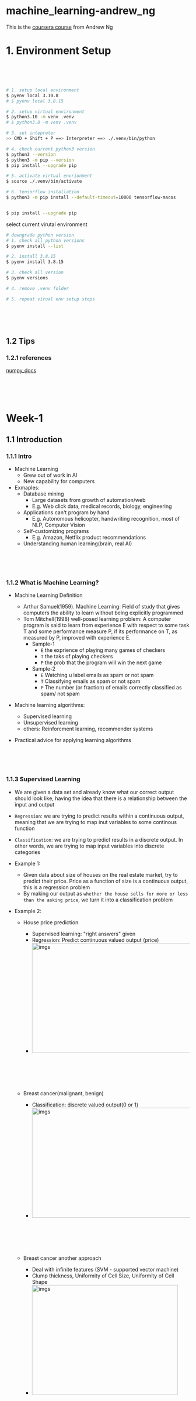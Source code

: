 # machine_learning-andrew_ng

This is the [coursera course](https://www.coursera.org/learn/machine-learning-course) from Andrew Ng

# 1. Environment Setup

<br><br><br>

```bash
# 1. setup local environment
$ pyenv local 3.10.8
# $ pyenv local 3.8.15

# 2. setup virtual environment
$ python3.10 -m venv .venv
# $ python3.8 -m venv .venv

# 3. set intepreter
>> CMD + Shift + P ==> Interpreter ==> ./.venv/bin/python

# 4. check current python3 version
$ python3 --version
$ python3 -m pip --version
$ pip install --upgrade pip

# 5. activate virtual envrionment
$ source ./.venv/bin/activate

# 6. tensorflow installation
$ python3 -m pip install --default-timeout=10000 tensorflow-macos


$ pip install --upgrade pip
```

select current virutal environment

```bash
# downgrade python version
# 1. check all python versions
$ pyenv install --list

# 2. install 3.8.15
$ pyenv install 3.8.15

# 3. check all version
$ pyenv versions

# 4. remove .venv folder

# 5. repeat virual env setup steps

```

<br><br><br>

## 1.2 Tips

### 1.2.1 references

[numpy_docs](https://numpy.org/doc/stable/index.html)

<br><br><br>

# Week-1

## 1.1 Introduction

### 1.1.1 Intro

- Machine Learning
  - Grew out of work in AI
  - New capability for computers
- Exmaples:
  - Database mining
    - Large datasets from growth of automation/web
    - E.g. Web click data, medical records, biology, engineering
  - Applications can't program by hand
    - E.g. Autonomous helicopter, handwriting recognition, most of NLP, Computer Vision
  - Self-customizing programs
    - E.g. Amazon, Netflix product recommendations
  - Understanding human learning(brain, real AI)

<br><br><br>

### 1.1.2 What is Machine Learning?

- Machine Learning Definition

  - Arthur Samuel(1959). Machine Learning: Field of study that gives computers the ability to learn without being explicitly programmed
  - Tom Mitchell(1998) well-posed learning problem: A computer program is said to learn from experience E with respect to some task T and some performance measure P, if its performance on T, as measured by P, improved with experience E.
    - Sample-1
      - `E` the exprience of playing many games of checkers
      - `T` the taks of playing checkers
      - `P` the prob that the program will win the next game
    - Sample-2
      - `E` Watching u label emails as spam or not spam
      - `T` Classifying emails as spam or not spam
      - `P` The number (or fraction) of emails correctly classified as spam/ not spam

- Machine learning algorithms:

  - Supervised learning
  - Unsupervised learning
  - others: Reinforcment learning, recommender systems

- Practical advice for applying learning algorithms

<br><br><br>

### 1.1.3 Supervised Learning

- We are given a data set and already know what our correct output should look like, having the idea that there is a relationship between the input and output
- `Regression`: we are trying to predict results within a continuous output, meaning that we are trying to map inut variables to some continous function

- `Classification`: we are trying to predict results in a discrete output. In other words, we are trying to map input variables into discrete categories

- Example 1:

  - Given data about size of houses on the real estate market, try to predict their price. Price as a function of size is a continuous output, this is a regression problem
  - By making our output as `whether the house sells for more or less than the asking price`, we turn it into a classification problem

- Example 2:

  - House price prediction

    - Supervised learning: "right answers" given
    - Regression: Predict continuous valued output (price)
    - <img src="./imgs/Xnip2023-02-09_14-55-58.jpg" alt="imgs" width="800" height="300"><br><br><br><br><br><br>

  - Breast cancer(malignant, benign)

    - Classification: discrete valued output(0 or 1)
    - <img src="./imgs/Xnip2023-02-09_14-59-40.jpg" alt="imgs" width="800" height="300"><br><br><br><br><br><br>

  - Breast cancer another approach
    - Deal with infinite features (SVM - supported vector machine)
    - Clump thickness, Uniformity of Cell Size, Uniformity of Cell Shape
    - <img src="./imgs/Xnip2023-02-09_15-01-53.jpg" alt="imgs" width="400" height="300"><br><br><br><br><br><br>

<br><br><br>

### 1.1.4 Unsupervised Learning

- Unsupervised Learning

  - We can derive structure from data where we don't neccessarily know the effect of the variables
  - we can derive this structure by clustering the data based on relationships among the variables in the data.
    - <img src="./imgs/Xnip2023-02-09_15-51-57.jpg" alt="imgs" width="350" height="300"><br><br><br><br><br><br>

- Example:
  - clustering: take a collection of 1,000,000 different genes, and find a way to automatically group these genes into groups that are somehow similar or related by different variables, such as lifespan, location, roles and so on
    - <img src="./imgs/Xnip2023-02-09_15-53-07.jpg" alt="imgs" width="800" height="200"><br><br><br><br><br><br>
    - <img src="./imgs/Xnip2023-02-09_15-54-07.jpg" alt="imgs" width="600" height="400"><br><br><br><br><br><br>
  - non-clustering: the "cocktail party algorithm", allows u to find structure in a chaotic environment (i.e. identityfing individual voices and music from a mesh of sounds at a cocktail party)
    - `[W,s,v] = svd((repmat(sum(x.*x, 1), size(x, 1), 1).*x)*x')`;
      - svd - singular value decomposition

<br><br><br>

## 1.2 Model and Cost Function

### 1.2.1 Model Representation

- x<sup>(i)</sup> denotes input
- y<sup>(i)</sup> denotes output
- (x<sup>(i)</sup>, y<sup>(i)</sup>); i = 1, ...,m - is called a training set
- to learn a function `h: X -> Y` so that h(x) i a "good" predictore for the corresponding value of y. this function called `hypothesis`

- Example
  - Housing Prices (Portland, OR)
    - supervised learning: given the "right answer" for each example in the data
    - Regression problem: predicted real-valued output
      - <img src="./imgs/Xnip2023-02-09_16-58-00.jpg" alt="imgs" width="600" height="250"><br><br><br><br><br><br>
      - <img src="./imgs/Xnip2023-02-09_16-59-09.jpg" alt="imgs" width="600" height="350"><br><br><br><br><br><br>
      - <img src="./imgs/Xnip2023-02-09_16-59-56.jpg" alt="imgs" width="600" height="350"><br><br><br><br><br><br>

### 1.2.2 Cost Function

- we can measure the accuracy of our hypothesis by using a `cost function`. this takes an average difference of all results of the hypothesis with inputs from x's and the actual ouput y's

  - <img src="./imgs/Xnip2023-02-13_15-00-33.jpg" alt="imgs" width="600" height="100"><br><br><br>
  - 1/2\*x where x is the mean of squares of h<sub>θ</sub>(x<sub>i</sub>) - y<sub>i</sub>, or the difference between `the predicted value and actual value` <br><br><br>

- this function is otherwise called the `Squared Error Function` or `Mean squared error`. The mean is halved (1/2) as a convenience for the computation of the gradient descent, ad the derivative term of the square function will cancel out the 1/2 term

  - <img src="./imgs/Xnip2023-02-13_14-53-25.jpg" alt="imgs" width="600" height="350"><br><br><br><br><br><br>
  - <img src="./imgs/Xnip2023-02-13_14-54-27.jpg" alt="imgs" width="600" height="350"><br><br><br><br><br><br>
  - <img src="./imgs/Xnip2023-02-13_14-54-49.jpg" alt="imgs" width="600" height="350"><br><br><br><br><br><br>

### 1.2.3 Cost Function Intuition I

- Our training data set is scattered on the x-y plane. We are trying to make a straight line pass through all these scattered data points. The best possible line will be such so that the average squared vertical distances of the scattered points from the line will be the least. In such case, the value of J(θ<sub>0</sub>, θ<sub>1</sub>) will be 0

  - <img src="./imgs/Xnip2023-02-13_15-39-44.jpg" alt="imgs" width="600" height="350"><br><br><br><br><br><br>

- when θ<sub>1</sub> = 1, we get a slope of 1 which goes through all single data in our model
- when θ<sub>1</sub> = 0.5, we see the vertical distance from out fit to the data points increase
  - <img src="./imgs/Xnip2023-02-13_15-39-15.jpg" alt="imgs" width="600" height="350"><br><br><br><br><br><br>
- we should try to minimize the cost function, in this case, θ<sub>1</sub> = 1 is our global minimum
  - <img src="./imgs/Xnip2023-02-13_15-26-07.jpg" alt="imgs" width="600" height="350"><br><br><br><br><br><br>

### 1.2.4 Cost Function Intuition II

- a contour line of two variable function has a constant value at all points of the same line
- The three green points below have the same value of J(θ<sub>0</sub>, θ<sub>1</sub>), the are found along the same line.

  - <img src="./imgs/Xnip2023-02-13_16-35-08.jpg" alt="imgs" width="600" height="350"><br><br><br><br><br><br>

- when θ<sub>0</sub> = 360 and θ<sub>1</sub> = 0, the value of J(θ<sub>0</sub>, θ<sub>1</sub>) contour plot gets closer to the center thus reducing the cost function error
  - <img src="./imgs/Xnip2023-02-13_16-38-21.jpg" alt="imgs" width="600" height="350"><br><br><br><br><br><br>
- the graph below minimizes the cost function as much as possible and consequently, the result of θ<sub>0</sub> and θ<sub>1</sub> tend to be around 0.12 and 250 respectively. Plotting those values on our graph seems to put our point in the center of the inner most `circle`

## 1.3 Parameter Learning

### 1.3.1 Gradient Descent

- we need to estimate the parameters in the hypothesis function. that's where `gradient descent` comes in. we put θ<sub>0</sub> on x axis and θ<sub>1</sub> on y axis, with the cost function on the vertical z axis.
- <img src="./imgs/Xnip2023-02-13_16-54-33.jpg" alt="imgs" width="600" height="350"><br><br><br><br><br><br>

  - if choose a different start point
    - <img src="./imgs/Xnip2023-02-13_16-54-56.jpg" alt="imgs" width="600" height="350"><br><br><br><br><br><br>

- the way we do this is by taking the derivative of our cost function. the slope of the tangent is the derivative at that point and it will give us a direction to move towards. - we make steps down the cost fucntion in the direction with the steepest descent - the size of each step is determined by the parameter `𝛂`, called learning rate

  - A smaller `𝛂` result in a smaller step
  - A larger `𝛂` result in a larger step
  - the direction in which the step is taken is determined by the partial derivative of J(θ<sub>0</sub>, θ<sub>1</sub>).
  - Depending on where on starts on the graph

- repeat until convergence:

  - j = 0,1 represents the feature index number
  - `:=` assignment operator
  - <img src="./imgs/Xnip2023-02-13_17-12-57.jpg" alt="imgs" width="300" height="70"><br><br><br><br><br><br>

- at each iteration j, one should simultaneously update the parameters θ<sub>1</sub>, θ<sub>2</sub>, ..., θ<sub>n</sub>. `Updating a specific parameter prior to calculating another one on the` j<sup>th</sup> `iteration would yield to a wrong implemention`

  - <img src="./imgs/Xnip2023-02-13_17-03-16.jpg" alt="imgs" width="600" height="350"><br><br><br><br><br><br>

<br><br><br>

### 1.3.2 Gradient Descent Intuition

- <img src="./imgs/Xnip2023-02-13_17-35-38.jpg" alt="imgs" width="600" height="350"><br><br><br><br><br><br>

- <img src="./imgs/Xnip2023-02-13_17-38-41.jpg" alt="imgs" width="600" height="350"><br><br><br><br><br><br>

- if θ<sub>1</sub> stays in local minimal, then it stays unchanged as slope is 0

  - <img src="./imgs/Xnip2023-02-13_17-40-12.jpg" alt="imgs" width="600" height="350"><br><br><br><br><br><br>

- Gradient descent can converge to local minimum, even with the learning rate `𝛂` fixed. As we approach a local minimum, gradient descent will automatically take smaller steps (slope to be 0 to the local minimum, so the slope is getting smaller). So no need to decrease `𝛂` over time
  - <img src="./imgs/Xnip2023-02-13_17-44-49.jpg" alt="imgs" width="600" height="350"><br><br><br><br><br><br>

<br><br><br>

### 1.3.3 Gradient Descent for linear regression

- Substitute our actual cost function and our actual hypothesis and modify equation to

  - m - size of the traning set
  - θ<sub>0</sub> - the constant
  - θ<sub>1</sub> - the constant, changing simultaneously with θ<sub>1</sub>
  - x<sub>i</sub>, y<sub>i</sub> are values of the given training set(data)
  - <img src="./imgs/Xnip2023-03-23_16-51-50.jpg" alt="imgs" width="600" height="350"><br><br><br><br><br><br>

- Derivative

  - <img src="./imgs/Xnip2023-03-23_16-55-36.jpg" alt="imgs" width="600" height="350"><br><br><br><br><br><br>

- The point of all this is that if we start with a guess for our hypothesis and then repeatedly apply these gradient descent equations, our hypothesis will become more and more accurate.

- `Batch Gradient Descent` (scale better in large dataset)

  - Each step of gradient descent uses all the training example
  - bowl shape - convex function
    - no local minimal but one global minimal
  - <img src="./imgs/Xnip2023-03-23_16-56-50.jpg" alt="imgs" width="600" height="350"><br><br><br><br><br><br>

- normal equation method

<br><br><br><br><br><br>

## 1.4 Linear Algrebra Review

<br><br><br>

### 1.4.1 Matrices and Vectors

- A<sub>ij</sub> = "i,j entry" in the i<sup>th</sup> row, j<sup>th</sup> column
- uppercase for matrix, lowercase for vector
- A vector with 'n' rows is referred to as an 'n'-dimensional vector.
- v<sub>j</sub> refers to the element in the ith row of the vector
- all our vectors and matrices will be 1-indexed. Note that for some programming languages, the arrays are 0-indexed.
- "Scalar" means that an object is a single value, not a vector or matrix.
- ℝ refers to the set of scalar real numbers.
- ℝ<sup>n</sup> refers to the set of n-dimensional vectors of real numbers

```py
% The ; denotes we are going back to a new row.
A = [1, 2, 3; 4, 5, 6; 7, 8, 9; 10, 11, 12]

% Initialize a vector
v = [1;2;3]

% Get the dimension of the matrix A where m = rows and n = columns
[m,n] = size(A)

% You could also store it this way
dim_A = size(A)

% Get the dimension of the vector v
dim_v = size(v)

% Now let's index into the 2nd row 3rd column of matrix A
A_23 = A(2,3)

```

<br><br><br>

### 1.4.2 Addition and Scalar mutiplication

- Addition and subtraction are element-wise
- In scalar multiplication, we simply multiply every element by the scalar value
- In scalar division, we simply divide every element by the scalar value

<br><br><br>

### 1.4.3 Matrix vector multiplication

- The result is a vector. The number of columns of the matrix must equal the number of rows of the vector.
- An m x n matrix multiplied by an n x 1 vector results in an m x 1 vector.

<br><br><br>

### 1.4.4 Matrix matrix multiplication

- <img src="./imgs/Xnip2023-03-23_19-06-04.jpg" alt="imgs" width="600" height="350"><br><br><br><br><br><br>

- prediction of first h<sub>θ</sub>

  - <img src="./imgs/Xnip2023-03-23_19-13-39.jpg" alt="imgs" width="600" height="350"><br><br><br><br><br><br>

- An m x n matrix multiplied by an n x o matrix results in an m x o matrix. In the above example, a 3 x 2 matrix times a 2 x 2 matrix resulted in a 3 x 2 matrix.

<br><br><br>

### 1.4.5 Matrix multiplication properties

- Commutative

  - reverse the order of matrices muliplication, it even result in different dimensions
  - <img src="./imgs/Xnip2023-03-23_19-21-25.jpg" alt="imgs" width="600" height="350"><br><br><br><br><br><br>

- Associative

  - <img src="./imgs/Xnip2023-03-23_19-20-59.jpg" alt="imgs" width="600" height="350"><br><br><br><br><br><br>

- `Identity Matrix`
  - <img src="./imgs/Xnip2023-03-23_19-25-39.jpg" alt="imgs" width="600" height="350"><br><br><br><br><br><br>

<br><br><br>

### 1.4.6 inverse and transpose

- Matrix inverse

  - [calculate inverse of matrix manually](https://www.youtube.com/watch?v=Fg7_mv3izR0)
  - <img src="./imgs/Xnip2023-03-23_19-40-09.jpg" alt="imgs" width="600" height="350"><br><br><br><br><br><br>

- Matrix transpose
  - <img src="./imgs/Xnip2023-03-23_19-43-46.jpg" alt="imgs" width="600" height="350"><br><br><br><br><br><br>

<br><br><br><br><br><br>

# Week-2

<br><br><br>

## 2.1 Environment setup instructions

<br><br><br>

## 2.2 Multivariate Linear Regression

<br><br><br>

### 2.2.1 Multiple Features

- Notation:

  - n = the number of features
  - m = the number of training examples
  - x<sup>(i)</sup> = input (features) of i<sup>th</sup> training example
  - x<sup>(i)</sup><sub>j</sub> = value of feature j in i<sup>th</sup> training example

  - <img src="./imgs/Xnip2023-03-27_08-23-03.jpg" alt="imgs" width="600" height="350"><br><br><br><br><br><br>

- hypothesis
  - The multivariable form of the hypothesis function accommodating these multiple features is as follows:
    - <img src="./imgs/Xnip2023-03-27_08-30-03.jpg" alt="imgs" width="700" height="80"><br><br><br>
  - 0 feature x<sup>(i)</sup><sub>0</sub> = 1
  - we can think about θ<sub>0</sub> as the basic price of a house, θ<sub>1</sub> as the price per square meter, θ<sub>2</sub> as the price per floor, etc. x<sub>1</sub> will be the number of square meters in the house, x<sub>2</sub> the number of floors, etc.
  - <img src="./imgs/Xnip2023-03-27_08-28-42.jpg" alt="imgs" width="600" height="350"><br><br><br><br><br><br>

<br><br><br>

### 2.2.2 Gradient Descent for multiple variables

- Basic theory

  - <img src="./imgs/Xnip2023-03-27_08-36-08.jpg" alt="imgs" width="600" height="350"><br><br><br><br><br><br>

- Gradient Descent

  - the gradient descent equation itself is generally the same form; we just have to repeat it for our 'n' features
  - <img src="./imgs/Xnip2023-03-27_08-40-44.jpg" alt="imgs" width="600" height="350"><br><br><br>

  - repeat until convergence:
  - <img src="./imgs/Xnip2023-03-27_08-41-41.jpg" alt="imgs" width="600" height="100"><br><br><br><br><br><br>

<br><br><br>

### 2.2.3 Gradient Descent in Practice I - Feature Scaling

- We can speed up gradient descent by having each of our input values in roughly the same range.

- `Feature Scaling`
  - Idea **make sure features are on a similar scale**.
    - or gradient descent will take a long time to converge
    - <img src="./imgs/Xnip2023-03-27_08-59-57.jpg" alt="imgs" width="600" height="350"><br><br><br><br><br><br>
  - get every feature into approximately a -1 <= x<sub>i</sub> <= 1 range
    - <img src="./imgs/Xnip2023-03-27_09-02-24.jpg" alt="imgs" width="600" height="350"><br><br><br><br><br><br>
- `Mean normalization`
  - Replace x<sub>i</sub> with x<sub>i</sub> - 𝜇<sub>i</sub> to make features have approximately zero mean (do not apply to x<sub>0</sub> = 1)
  - 𝜇<sub>i</sub> - `average` of all the values for feature (i)
  - s<sub>i</sub> - range of (max_value - min_value), the standard deviation
  - <img src="./imgs/Xnip2023-03-27_09-10-12.jpg" alt="imgs" width="600" height="350"><br><br><br><br><br><br>

<br><br><br>

### 2.2.4 Gradient Descent in Practice II - Learning Rate

- Gradient descent

  - **Debugging gradient descent**: how to make sure gradient descent is working correctly
    J(θ) should decrease after every iteration

    - <img src="./imgs/Xnip2023-03-27_09-21-54.jpg" alt="imgs" width="600" height="350"><br><br><br><br><br><br>

  - **Automatic convergence test**: eclare convergence if J(θ) decreases by less than E in one iteration, where E is some small value such as 10<sup>−3</sup>. However in practice it's difficult to choose this threshold value

  - how to choose learning rate `𝛼`
    - <img src="./imgs/Xnip2023-03-27_09-16-54.jpg" alt="imgs" width="500" height="100"><br><br><br><br><br><br>
    - if graph as below, the cost function is increasing, you probably need use a smaller learning rate `𝛼`
    - for sufficiently small `𝛼`, J(θ) should decrease on every iteration
    - but if `𝛼` is too small, gradient descent can be slow to converge
      - <img src="./imgs/Xnip2023-03-27_09-25-33.jpg" alt="imgs" width="600" height="350"><br><br><br><br><br><br>

- Summary
  - if `𝛼` is too small: slow convergence
  - if `𝛼` is too large: J(θ) may not decrease on every iteration; may not converge
  - to chooes `𝛼`, try (3x than previous)
    - .... -.001, 0.003, 0.01, 0.03, 0.1, 0.3, 1, ...

<br><br><br>

### 2.2.5 Features and Polynomial Regression

- Housing prices prediction

  - h<sub></sub>(x) = θ<sub>0</sub> + θ<sub>1</sub> x _frontage_ + θ<sub>2</sub> x _depth_
    - <img src="./imgs/Xnip2023-03-27_09-56-04.jpg" alt="imgs" width="600" height="350"><br><br><br><br><br><br>

- Choice of features

## 2.3 Computing Parameters Analytically

<br><br><br>

### 2.3.1 Normal Equation

- Intuition

  - how to minimize a quadratic function?
  - <img src="./imgs/Xnip2023-03-27_10-30-54.jpg" alt="imgs" width="600" height="350"><br><br><br><br><br><br>

- Equation

  - <img src="./imgs/Xnip2023-03-27_10-31-38.jpg" alt="imgs" width="600" height="350"><br><br><br><br><br><br>

- example

  - <img src="./imgs/Xnip2023-03-27_10-50-27.jpg" alt="imgs" width="600" height="350"><br><br><br><br><br><br>

- 𝜃 = (X<sup>T</sup> X)<sup>-1</sup> X<sup>T</sup> y

  - <img src="./imgs/Xnip2023-03-30_08-41-57.jpg" alt="imgs" width="600" height="350"><br><br><br><br><br><br>

- when `gradient descent`, when `normal equation`
  - <img src="./imgs/Xnip2023-03-30_08-45-49.jpg" alt="imgs" width="600" height="350"><br><br><br><br><br><br>

<br><br><br>

### 2.3.2 Normal Equation Noninvertibility

- Normal equation

  - <img src="./imgs/Xnip2023-03-30_08-58-14.jpg" alt="imgs" width="600" height="350"><br><br><br><br><br><br>

- what if is X<sup>T</sup>X non-invertible `Rarely`
  - Redundant features (linearly dependent) `Delete redundant feature`
    - e.g. x1 = size in feet<sup>2</sup>
    - x2 = size in m<sup>2</sup>
  - Too many features (e.g. m <= n)
    - Delete some features, or use regularization

<br><br><br>

## 2.4 Submitting Programming Assignments

### 2.4.1 Working on and submitting programming assignments (using python package - numpy)

<br><br><br><br><br><br>

## 2.5 Python/ Octave/ Matlab tutorial

### 2.5.7 Vectorization

- <img src="./imgs/Xnip2023-04-03_15-55-32.jpg" alt="imgs" width="600" height="350"><br><br><br><br><br><br>
- <img src="./imgs/Xnip2023-04-03_15-59-39.jpg" alt="imgs" width="600" height="350"><br><br><br><br><br><br>
- <img src="./imgs/Xnip2023-04-03_16-00-37.jpg" alt="imgs" width="600" height="350"><br><br><br><br><br><br>
- <img src="./imgs/Xnip2023-04-03_16-11-10.jpg" alt="imgs" width="600" height="350"><br><br><br><br><br><br>

<br><br><br><br><br><br>

# Week-3

## 3.1 Classification and Representation

### 3.1.1 Logistic regression - Classification

1. classification
   - we will focus on the **binary classification problem** in which y can take on only two values, 0 and 1.
   - <img src="./imgs/Xnip2023-04-03_16-24-29.jpg" alt="imgs" width="600" height="350"><br><br><br><br><br><br>
   - <img src="./imgs/Xnip2023-04-03_16-36-13.jpg" alt="imgs" width="600" height="350"><br><br><br><br><br><br>
   - <img src="./imgs/Xnip2023-04-03_16-39-13.jpg" alt="imgs" width="600" height="350"><br><br><br><br><br><br>

### 3.1.2 Logistic regression - Hypothesis representation

1. Logistic Regression Model
   - <img src="./imgs/Xnip2023-04-04_07-39-58.jpg" alt="imgs" width="600" height="350"><br><br><br><br><br><br>
2. interpretation of Hypothesis output
   - probability that y = 1, given x, parameterized by θ
   - <img src="./imgs/Xnip2023-04-04_07-44-54.jpg" alt="imgs" width="600" height="350"><br><br><br><br><br><br>

### 3.1.3 Logistic regression - Decision Boundary

1. Logistic regression

   - <img src="./imgs/Xnip2023-04-04_07-53-12.jpg" alt="imgs" width="600" height="350"><br><br><br><br><br><br>
   - <img src="./imgs/Xnip2023-04-04_08-09-32.jpg" alt="imgs" width="300" height="100"><br><br><br><br><br><br>

2. Decision Boundary

   - this line called decision boundary
   - <img src="./imgs/Xnip2023-04-04_07-58-50.jpg" alt="imgs" width="600" height="350"><br><br><br><br><br><br>

3. Non-linear decision boundaries
   - <img src="./imgs/Xnip2023-04-04_08-06-54.jpg" alt="imgs" width="600" height="350"><br><br><br><br><br><br>

<br><br><br><br><br><br>

## 3.2 Logistic Regression Model

### 3.2.1 Cost Function

1. Cost function

   - <img src="./imgs/Xnip2023-04-04_09-10-50.jpg" alt="imgs" width="600" height="350"><br><br><br><br><br><br>
   - <img src="./imgs/Xnip2023-04-04_09-15-22.jpg" alt="imgs" width="600" height="350"><br><br><br><br><br><br>

2. Logistic regression cost function
   - <img src="./imgs/Xnip2023-04-04_09-20-20.jpg" alt="imgs" width="600" height="350"><br><br><br><br><br><br>
   - y = 1
     - If our correct answer 'y' is 0, then the cost function will be 0 if our hypothesis function also outputs 0. If our hypothesis approaches 1, then the cost function will approach infinity.
     - <img src="./imgs/Xnip2023-04-04_09-22-32.jpg" alt="imgs" width="600" height="350"><br><br><br><br><br><br>
   - y = 0
     - If our correct answer 'y' is 1, then the cost function will be 0 if our hypothesis function outputs 1. If our hypothesis approaches 0, then the cost function will approach infinity.
     - <img src="./imgs/Xnip2023-04-04_09-28-43.jpg" alt="imgs" width="600" height="350"><br><br><br><br><br><br>

### 3.2.2 Simplified cost function and gradient descent

1. logistic regression cost function

   - <img src="./imgs/Xnip2023-04-04_09-46-57.jpg" alt="imgs" width="600" height="350"><br><br><br><br><br><br>
   - <img src="./imgs/Xnip2023-04-04_09-49-09.jpg" alt="imgs" width="600" height="350"><br><br><br><br><br><br>
   - vectorized implementation
     - <img src="./imgs/Xnip2023-04-04_10-05-42.jpg" alt="imgs" width="600" height="350"><br><br><br><br><br><br>

2. Gradient Descent
   - <img src="./imgs/Xnip2023-04-04_09-51-26.jpg" alt="imgs" width="600" height="350"><br><br><br><br><br><br>
   - <img src="./imgs/Xnip2023-04-04_10-02-29.jpg" alt="imgs" width="600" height="350"><br><br><br><br><br><br>

### 3.2.3 Advanced optimization

1. optimization

   - <img src="./imgs/Xnip2023-04-04_10-09-33.jpg" alt="imgs" width="600" height="350"><br><br><br><br><br><br>
   - Conjugate gradient
   - [BFGS](https://en.wikipedia.org/wiki/Broyden%E2%80%93Fletcher%E2%80%93Goldfarb%E2%80%93Shanno_algorithm)
   - [L-BFGS](https://en.wikipedia.org/wiki/Limited-memory_BFGS)
     - <img src="./imgs/Xnip2023-04-04_10-27-44.jpg" alt="imgs" width="600" height="350"><br><br><br><br><br><br>

2. example
   - <img src="./imgs/Xnip2023-04-04_10-58-17.jpg" alt="imgs" width="600" height="350"><br><br><br><br><br><br>
   - <img src="./imgs/Xnip2023-04-04_16-35-55.jpg" alt="imgs" width="600" height="350"><br><br><br><br><br><br>

<br><br><br><br><br><br>

## 3.3 Multiclass Classification

### 3.3.1 Multiclass classification: one-vs-all

1. Multiclass classification

   - <img src="./imgs/Xnip2023-04-04_16-41-15.jpg" alt="imgs" width="600" height="350"><br><br><br><br><br><br>
   - <img src="./imgs/Xnip2023-04-04_16-42-30.jpg" alt="imgs" width="600" height="350"><br><br><br><br><br><br>

2. one-vs-all (one-vs-rest)
   - <img src="./imgs/Xnip2023-04-04_16-45-26.jpg" alt="imgs" width="600" height="350"><br><br><br><br><br><br>
   - <img src="./imgs/Xnip2023-04-04_16-54-41.jpg" alt="imgs" width="600" height="350"><br><br><br><br><br><br>

<br><br><br><br><br><br>

## 3.4 Solving the problem of overfitting

### 3.4.1 The problem of overfitting

1. Linear regression

   - <img src="./imgs/Xnip2023-04-04_17-38-16.jpg" alt="imgs" width="600" height="350"><br><br><br><br><br><br>

2. Logistic regression

   - <img src="./imgs/Xnip2023-04-04_17-40-59.jpg" alt="imgs" width="600" height="350"><br><br><br><br><br><br>

3. Addressing overfitting

   - <img src="./imgs/Xnip2023-04-04_17-43-42.jpg" alt="imgs" width="600" height="350"><br><br><br><br><br><br>

   - Options:
     1. Reduce number of features
        - Manually select which features to keep
        - model selection algorithm (later in course)
     2. Regularization
        - Keep all the features, but reduce magnitude/ values of parameters
        - Regularization works well when we have a lot of slightly useful features (Works well when we have a lot of features, each of which contributes a bit to predicting y.)

### 3.4.2 Cost function

1. Intuition
   - <img src="./imgs/Xnip2023-04-19_10-04-15.jpg" alt="imgs" width="600" height="350"><br><br><br><br><br><br>
2. `Regularization`

   - <img src="./imgs/Xnip2023-04-19_09-55-27.jpg" alt="imgs" width="600" height="350"><br><br><br><br><br><br>
   - <img src="./imgs/Xnip2023-04-19_09-59-15.jpg" alt="imgs" width="600" height="350"><br><br><br><br><br><br>

3. if 𝞴 is too large (regularization parameter)
   - <img src="./imgs/Xnip2023-04-19_10-02-47.jpg" alt="imgs" width="600" height="350"><br><br><br><br><br><br>

### 3.4.3 Regularized Linear Regression

1. Regularized linear regression
   - <img src="./imgs/Xnip2023-04-23_06-41-53.jpg" alt="imgs" width="600" height="350"><br><br><br><br><br><br>
2. Gradient descent

   - <img src="./imgs/Xnip2023-04-19_10-25-40.jpg" alt="imgs" width="600" height="350"><br><br><br><br><br><br>

3. Normal equation

   - <img src="./imgs/Xnip2023-04-19_10-28-32.jpg" alt="imgs" width="600" height="350"><br><br><br><br><br><br>

4. Non-invertibility (optional/ advanced)

### 3.4.4 Regularized Logistic Regression

- Regularized Logistic Regression
  - <img src="./imgs/Xnip2023-04-23_06-51-02.jpg" alt="imgs" width="600" height="350"><br><br><br><br><br><br>
- Gradient descent
  - <img src="./imgs/Xnip2023-04-23_06-50-36.jpg" alt="imgs" width="600" height="350"><br><br><br><br><br><br>
- Advanced optimization
  - <img src="./imgs/Xnip2023-04-23_06-56-45.jpg" alt="imgs" width="600" height="350"><br><br><br><br><br><br>

<br><br><br><br><br><br>

# Week-4

## 4.1 Motivations

### 4.1.1 Non-linear Hypotheses

1. Non-linear classification
   - <img src="./imgs/Xnip2023-04-23_07-30-26.jpg" alt="imgs" width="600" height="350"><br><br><br><br><br><br>
2. Computer vision; car detection

   - <img src="./imgs/Xnip2023-04-23_07-31-58.jpg" alt="imgs" width="600" height="350"><br><br><br><br><br><br>
   - <img src="./imgs/Xnip2023-04-23_07-32-19.jpg" alt="imgs" width="600" height="350"><br><br><br><br><br><br>
   - <img src="./imgs/Xnip2023-04-23_07-37-38.jpg" alt="imgs" width="600" height="350"><br><br><br><br><br><br>

   - features = (50 \* 50)<sup>2</sup> / 2

<br><br><br><br><br><br>

### 4.1.2 Neurons and the Brain

1. Neural Networks

   - Origins: Algorithms that try to mimic the brain
   - Was very widely used in 80s and early 90s; popularity diminished in late 90s
   - Recent resurgence: state-of-the-art technique for many applications

2. the 'one learning algorithm' hypothesis

   - Auditory cortex learns to see
   - <img src="./imgs/Xnip2023-04-23_07-48-53.jpg" alt="imgs" width="600" height="350"><br><br><br><br><br><br>
   - somatosensory cortex learns to see
   - <img src="./imgs/Xnip2023-04-23_07-51-07.jpg" alt="imgs" width="600" height="350"><br><br><br><br><br><br>
   - <img src="./imgs/Xnip2023-04-23_07-53-50.jpg" alt="imgs" width="600" height="350"><br><br><br><br><br><br>

## 4.2 Neural Networks

## 4.2.1 Model Representation I

1. Neuron in the brain

   - <img src="./imgs/Xnip2023-04-23_09-58-29.jpg" alt="imgs" width="600" height="350"><br><br><br><br><br><br>
   - <img src="./imgs/Xnip2023-04-23_10-01-04.jpg" alt="imgs" width="600" height="350"><br><br><br><br><br><br>

2. Neuron model: logistic unit

   - <img src="./imgs/Xnip2023-04-23_10-41-16.jpg" alt="imgs" width="600" height="350"><br><br><br><br><br><br>

3. Neural Network

   - <img src="./imgs/Xnip2023-04-23_10-49-41.jpg" alt="imgs" width="600" height="350"><br><br><br><br><br><br>
   - <img src="./imgs/Xnip2023-04-23_10-54-10.jpg" alt="imgs" width="600" height="350"><br><br><br><br><br><br>

   - **If network has s<sub>j</sub> units in layer j and s<sub>j+1</sub> units in layer j+1, then θ<sup>(j)</sup> will be of dimension s<sub>j+1</sub> X (s<sub>j</sub>+1)**
   - The +1 comes from the addition in θ<sup>(j)</sup> of the "bias nodes," x<sub>0</sub> and θ<sub>0</sub><sup>(j)</sup>. `In other words the output nodes will not include the bias nodes while the inputs will.`
   - Example: If layer 1 has 2 input nodes and layer 2 has 4 activation nodes. Dimension ofθ<sup>(1)</sup> is going to be 4x3 where s<sub>j</sub>=2 and s<sub>j+1</sub> =4, so s<sub>j+1</sub> x (s<sub>j</sub> + 1) = 4 x 3

## 4.2.2 Model Representation II

[link](https://www.coursera.org/learn/machine-learning-course/supplement/YlEVx/model-representation-ii)

1. Forward propagation: Vectorized implementation

   - <img src="./imgs/Xnip2023-04-24_09-15-53.jpg" alt="imgs" width="600" height="350"><br><br><br><br><br><br>

2. Neural Network learning its own features

   - <img src="./imgs/Xnip2023-04-24_09-20-48.jpg" alt="imgs" width="600" height="350"><br><br><br><br><br><br>

3. Other network architecture
   - <img src="./imgs/Xnip2023-04-24_09-26-38.jpg" alt="imgs" width="600" height="350"><br><br><br><br><br><br>

## 4.3 Applications

### 4.3.1 Examples and Intuitions I

1. Non-linear claasification example: XOR/ XNOR

   - <img src="./imgs/Xnip2023-04-24_09-49-52.jpg" alt="imgs" width="600" height="350"><br><br><br><br><br><br>

2. Simple example: AND

   - <img src="./imgs/Xnip2023-04-24_10-01-14.jpg" alt="imgs" width="600" height="350"><br><br><br><br><br><br>

3. Example: OR function
   - <img src="./imgs/Xnip2023-04-24_10-01-14.jpg" alt="imgs" width="600" height="350"><br><br><br><br><br><br>

### 4.3.2 Examples and Intuitions II

1. Negation

   - if and only if x1 = x2 = 0, h(x) = 1
   - <img src="./imgs/Xnip2023-04-24_10-12-43.jpg" alt="imgs" width="600" height="350"><br><br><br><br><br><br>

2. Putting it together: x1 XNOR x2

   - <img src="./imgs/Xnip2023-04-24_10-20-12.jpg" alt="imgs" width="600" height="350"><br><br><br><br><br><br>

3. Neural Network intuition

   - <img src="./imgs/Xnip2023-04-24_10-21-00.jpg" alt="imgs" width="600" height="350"><br><br><br><br><br><br>

4. Handwritten digit classification
   - <img src="./imgs/Xnip2023-04-24_10-25-50.jpg" alt="imgs" width="600" height="350"><br><br><br><br><br><br>

### 4.3.3 Multiclass Classification

1. multiple output units: one-vs-all

   - <img src="./imgs/Xnip2023-04-24_11-09-07.jpg" alt="imgs" width="600" height="350"><br><br><br><br><br><br>
   - <img src="./imgs/Xnip2023-04-24_11-10-37.jpg" alt="imgs" width="600" height="350"><br><br><br><br><br><br>

2. Question
   - `add one more bias unit`: `(5 + 1) x 10`
   - <img src="./imgs/Xnip2023-04-24_11-14-16.jpg" alt="imgs" width="600" height="350"><br><br><br><br><br><br>

## 4.4 Review

<br><br><br><br><br><br>

# 5. Neural Network Learning

## 5.1 Cost Function and Backpropagation

### 5.1.1 Cost Function

1. Neural Network (classification)
   - <img src="./imgs/Xnip2023-04-25_08-58-11.jpg" alt="imgs" width="600" height="350"><br><br><br><br><br><br>
2. Cost function
   - the doulbe sum simply adds up the logistic regression costs calculated for each cell in the ouput layer
   - the triple sum simply adds up the squares of all the individual Θs in the entire network
   - the i in the triple sum does not refer to training example i
   - <img src="./imgs/Xnip2023-04-25_09-16-42.jpg" alt="imgs" width="600" height="350"><br><br><br><br><br><br>

### 5.1.2 Backpropagation Algorithm

- Backpropagation is neural-network terminology for minimizing our cost function.
- [doc_ref](https://www.coursera.org/learn/machine-learning-course/supplement/pjdBA/backpropagation-algorithm)

1. Gradient computation

   - <img src="./imgs/Xnip2023-04-25_09-33-57.jpg" alt="imgs" width="600" height="350"><br><br><br><br><br><br>
   - <img src="./imgs/Xnip2023-04-25_09-33-33.jpg" alt="imgs" width="600" height="350"><br><br><br><br><br><br>

2. Gradient computation: Backpropagation algorithm

   - inorder to compute derivative, use backpropagation
   - a<sup>(4)</sup><sub>j</sub> - activation of layer 4 node j unit
   - y<sub>j</sub> - j<sub>th</sub> element of vector y in our label training set
   - <img src="./imgs/Xnip2023-04-25_09-43-46.jpg" alt="imgs" width="600" height="350"><br><br><br><br><br><br>

3. Backpropagation algorithm
   - <img src="./imgs/Xnip2023-04-25_09-47-28.jpg" alt="imgs" width="600" height="350"><br><br><br><br><br><br>

### 5.1.3 Backpropagation Intuition

1. Forward propagation

   - <img src="./imgs/Xnip2023-06-20_11-24-23.jpg" alt="imgs" width="600" height="350"><br><br><br><br><br><br>

2. what is backpropagation doing?

   - <img src="./imgs/Xnip2023-06-20_11-26-37.jpg" alt="imgs" width="600" height="350"><br><br><br><br><br><br>

3. Forward propagation

   - difference between actual value y<sup>(i)</sup> and what was the value predicted a<sup>(4)</sup><sub>1</sub>
   - <img src="./imgs/Xnip2023-06-20_11-36-00.jpg" alt="imgs" width="600" height="350"><br><br><br><br><br><br>

4. [Reading](https://www.coursera.org/learn/machine-learning-course/supplement/v5Bu8/backpropagation-intuition)
   - <img src="./imgs/Xnip2023-06-20_12-33-42.jpg" alt="imgs" width="600" height="350"><br><br><br><br><br><br>



<br><br><br>

## 5.2 Backpropagation in Practice 

<br><br><br>

### 5.2.1 Implementation note: unrollling parameters

0. Principle

   - In order to use optimizing functions such as "fminunc()", we will want to "unroll" all the elements and put them into one long vector:

1. Example

   - pullout 1 ~ 110, then pullout 111~220, then pollout 221~231 elements
   - <img src="./imgs/Xnip2023-06-20_13-26-01.jpg" alt="imgs" width="600" height="350"><br><br><br><br><br><br>

   - 1~60, 61~71
   - <img src="./imgs/Xnip2023-06-20_13-30-00.jpg" alt="imgs" width="600" height="350"><br><br><br><br><br><br>

2. Learning algorithm
   - <img src="./imgs/Xnip2023-06-20_14-07-11.jpg" alt="imgs" width="600" height="350"><br><br><br><br><br><br>

<br><br><br>

### 5.2.2 Gradient Checking

1. Numerical estimation of gradients

   - <img src="./imgs/Xnip2023-06-21_09-03-35.jpg" alt="imgs" width="600" height="350"><br><br><br><br><br><br>

2. Parameter vector θ

   - <img src="./imgs/Xnip2023-06-21_09-11-28.jpg" alt="imgs" width="600" height="350"><br><br><br><br><br><br>

3. Calculation

   - <img src="./imgs/Xnip2023-06-21_09-14-53.jpg" alt="imgs" width="600" height="350"><br><br><br><br><br><br>

4. Implementation Note:

   - Implement backprop to compute `DVec` (unrolled D<sup>(1)</sup>, D<sup>(2)</sup>, D<sup>(3)</sup>) .
   - Implement numerical gradient check to compute `gradApprox`
   - Make sure they give similar values
   - Turn off gradient checking. Using backprop code forlearing
   - numberical estimation of gradients is very `computational expensive`

5. Important
   - Be sure to disable your gradient checking code before training your classifier.If you run numerical gradient computation on every iteration of gradient descent (or in the inner loop of `costFuction(...)`) your code will be very slow

<br><br><br>

### 5.2.3 Random Initialization

1. Zero initialization

   - when backpropagate, all nodes will update to the same value repeatedly.
   - <img src="./imgs/Xnip2023-06-21_09-41-23.jpg" alt="imgs" width="600" height="350"><br><br><br><br><br><br>

2. Random initialization: symmetry breaking

   - instead we can randomly initialize our weights for our 𝜣 matrices using the follwing method
   - <img src="./imgs/Xnip2023-06-21_09-44-45.jpg" alt="imgs" width="600" height="350"><br><br><br><br><br><br>
   - hence we initialize each 𝜣<sup>(l)</sup><sub>ij</sub>, l - hidden layer l. to a randome value between [-𝜀,𝜀]. Using the above formula guarantees that we get the desired bound. the same procedure applies to all the 𝜣's

   ```python
    # If the dimensions of Theta1 is 10x11, Theta2 is 10x11 and Theta3 is 1x11.

    Theta1 = rand(10,11) * (2 * INIT_EPSILON) - INIT_EPSILON;
    Theta2 = rand(10,11) * (2 * INIT_EPSILON) - INIT_EPSILON;
    Theta3 = rand(1,11) * (2 * INIT_EPSILON) - INIT_EPSILON;
   ```

3. quiz
   - <img src="./imgs/Xnip2023-06-21_09-48-00.jpg" alt="imgs" width="600" height="350"><br><br><br><br><br><br>

### 5.2.4 Putting it Together

1. Training a neural network

   - Number of input units = dimension of features x<sup>(i)</sup>
   - Number of output units = number of classes
   - Number of hidden units per layer = usually more the better (must balance with cost of computation as it increases with more hidden units)
   - Defaults: 1 hidden layer. If you have more than 1 hidden layer, then it is recommended that you have the same number of units in every hidden layer.
   - <img src="./imgs/Xnip2023-06-21_10-14-23.jpg" alt="imgs" width="600" height="350"><br><br><br><br><br><br>

2. Steps of training a neural network

   1. Randomly initialize weights. (normally relatively small near 0)
   2. Implement forward propagation to get h<sub>𝜣</sub>(x<sup>(i)</sup>) for any x<sup>(i)</sup>. (get estimated value of y)
   3. Implement code to compute cost function J(𝜣)
   4. Implement backprop to compute partial derivatives 𝜕/(𝜕𝜣<sup>(l)</sup><sub>jk</sub>)J(𝜣)
      - <img src="./imgs/Xnip2023-06-21_10-25-01.jpg" alt="imgs" width="600" height="350"><br><br><br><br><br><br>
   5. use gradient checking to compare 𝜕/(𝜕𝜣<sup>(l)</sup><sub>jk</sub>)J(𝜣) computed using `backpropagation` vs. using `numerical estimate` of gradient of J(𝜣). then disable gradient checking code
   6. use gradient descent or advanced optimization method with backpropagation to try to minimize J(𝜣) as a function of parameters 𝜣. (non-convex, might be stuck on local optimal. But normally gradient descent can get a pretty good local minimal if it's not global minimal )
      - <img src="./imgs/Xnip2023-06-21_11-39-20.jpg" alt="imgs" width="600" height="350"><br><br><br><br><br><br>

3. matplot
   1. backpropagation computes the direction of gradient.
   2. gradient descent seek a route down to the hill
      - <img src="./imgs/Xnip2023-06-27_14-40-50.jpg" alt="imgs" width="600" height="350"><br><br><br><br><br><br>
4. quiz
   - <img src="./imgs/Xnip2023-06-27_14-43-06.jpg" alt="imgs" width="600" height="350"><br><br><br><br><br><br>


<br><br><br>

## 5.3 Application of Neural Networks

<br><br><br>

### 5.3.1 Autonomous Driving

1. using backpropagation to train

<br><br><br><br><br><br>

# 6. Advice for Applying Machine Learning

<br><br><br>

## 6.1 Evaluating a learning algorithm

### 6.1.1 Deciding what to try next

1. Debugging a learning algorithm

   - hypothesis makes unacceptably large errors in its predictions, what should u try next?
     - Get more training examples
     - Try smaller sets of features
     - Try getting additional features
     - Try adding polynomial features
     - Try decreasing 𝜆
     - Try increasing 𝜆
     - <img src="./imgs/Xnip2023-06-28_11-24-20.jpg" alt="imgs" width="600" height="350"><br><br><br><br><br><br>

2. Machine learning diagonostic
   - diagostis: a test that you can to gain insight what is/isn't working with a learning algorithm, and gain guidance as to how best to improve its performance
   - diagostics can take time to implement, but doing so can be a very good use of your time.
3. quiz
   - <img src="./imgs/Xnip2023-06-28_11-28-38.jpg" alt="imgs" width="600" height="350"><br><br><br><br><br><br>

<br><br><br>

### 6.1.2 Evaluating a hypothesis

1. Fails to generalize to new examples not in training set

   - <img src="./imgs/Xnip2023-06-28_11-35-13.jpg" alt="imgs" width="600" height="350"><br><br><br><br><br><br>

2. Dataset

   - split 70/30 (make sure your data randomly shuffle before use it )
   - <img src="./imgs/Xnip2023-06-28_13-31-54.jpg" alt="imgs" width="600" height="350"><br><br><br><br><br><br>
   - overfitting quiz
   - <img src="./imgs/Xnip2023-06-28_11-39-55.jpg" alt="imgs" width="600" height="350"><br><br><br><br><br><br>

3. Training/ testing procedure for linear regression

   - learn parameter θ from training data (minimizing training error J(θ))
   - Compute test set error
   - <img src="./imgs/Xnip2023-06-28_13-34-40.jpg" alt="imgs" width="600" height="350"><br><br><br><br><br><br>

4. Training/ testing procesdure for logistic regression

   - learn parameter θ from training data
   - compute test set error
   - misclassification error (0/1 misclassification error)
   - <img src="./imgs/Xnip2023-06-28_13-37-28.jpg" alt="imgs" width="600" height="350"><br><br><br><br><br><br>

5. [ref](https://www.coursera.org/learn/machine-learning-course/supplement/aFpD3/evaluating-a-hypothesis)


<br><br><br>

### 6.1.3 Model selection and train/validation/test sets

1. Overfitting example

   - <img src="./imgs/Xnip2023-06-28_13-48-44.jpg" alt="imgs" width="600" height="350"><br><br><br><br><br><br>

2. Model selection

   - <img src="./imgs/Xnip2023-06-28_14-23-29.jpg" alt="imgs" width="600" height="350"><br><br><br><br><br><br>

3. Evaluting your hypothesis

   - Traning set 60%
   - cross validation set (cv) 20%
   - test set 20%
   - <img src="./imgs/Xnip2023-06-28_14-25-22.jpg" alt="imgs" width="600" height="350"><br><br><br><br><br><br>

4. Train/ validation/ test error

   - <img src="./imgs/Xnip2023-06-28_14-26-11.jpg" alt="imgs" width="600" height="350"><br><br><br><br><br><br>

5. test on cross validation set

   - pick the one with lowest cross validation error
   - <img src="./imgs/Xnip2023-06-28_14-28-31.jpg" alt="imgs" width="600" height="350"><br><br><br><br><br><br>

6. Calculate three separate error values

   1. Optimize the parameters θ using the training set for each polynomial degree
   2. find the polynomial degress d with the least error using the cross validation set
   3. estimate the generalization error using the test set with J<sub>test</sub>(𝜣<sup>d</sup>), (d = theta from polynomial with lower error)

7. quiz

   - <img src="./imgs/Xnip2023-06-28_14-32-30.jpg" alt="imgs" width="600" height="350"><br><br><br><br><br><br>

8. [ref](https://www.coursera.org/learn/machine-learning-course/supplement/XHQqO/model-selection-and-train-validation-test-sets)

<br><br><br>

## 6.2 Bias vs. Variance

### 6.2.1 Diagnosing Bias vs. Variance

1. Bias/ variance

   - <img src="./imgs/Xnip2023-06-28_15-12-35.jpg" alt="imgs" width="600" height="350"><br><br><br><br><br><br>

   - Training error:
   - Cross validation error:
     - d = 1, underfitting, high bias
     - d = 4, overfitting, high variance
     - <img src="./imgs/Xnip2023-06-28_15-17-03.jpg" alt="imgs" width="600" height="350"><br><br><br><br><br><br>

2. Diagonosing bias vs. variance

   - Suppose your learning algorithm is performing less well than you were hoping. (J<sub>cv</sub>(θ) or J<sub>test</sub>(θ) is high.) is it a bias problem or a variance problem?
   - <img src="./imgs/Xnip2023-06-28_15-25-23.jpg" alt="imgs" width="600" height="350"><br><br><br><br><br><br>

3. quiz

   - <img src="./imgs/Xnip2023-06-28_15-24-56.jpg" alt="imgs" width="600" height="350"><br><br><br><br><br><br>

4. summation

   - We need to distinguish whether bias or variance is the problem contributing to bad predictions.
   - High bias is underfitting and high variance is overfitting. Ideally, we need to find a golden mean between these two.
   - <img src="./imgs/Xnip2023-06-28_16-31-35.jpg" alt="imgs" width="600" height="350"><br><br><br><br><br><br>

5. [ref](https://www.coursera.org/learn/machine-learning-course/supplement/81vp0/diagnosing-bias-vs-variance)

<br><br><br>

### 6.2.2 Regularization and Bias/Variance

1. Linear regression with regularization

   - <img src="./imgs/Xnip2023-06-28_16-40-01.jpg" alt="imgs" width="600" height="350"><br><br><br><br><br><br>

2. choosing the regularization parameter 𝜆

   - <img src="./imgs/Xnip2023-06-28_16-41-24.jpg" alt="imgs" width="600" height="350"><br><br><br><br><br><br>
   - <img src="./imgs/Xnip2023-06-28_16-53-26.jpg" alt="imgs" width="600" height="350"><br><br><br><br><br><br>

3. Bias/variance as a function of the regularization paramer 𝜆
   - <img src="./imgs/Xnip2023-06-28_17-05-01.jpg" alt="imgs" width="600" height="350"><br><br><br><br><br><br>
4. quiz

   - <img src="./imgs/Xnip2023-06-28_16-58-53.jpg" alt="imgs" width="600" height="350"><br><br><br><br><br><br>

5. summation

   - in order to choose the model and the regularization term 𝜆, we need to:
     1. create a list of lambdas(i.e. 𝜆 ∈ {0,0.01,0.02,0.04,0.08,0.16,0.32,0.64,1.28,2.56,5.12,10.24})
     2. create a set of models with different degress or any other variants
     3. iterate throught the 𝜆s and for each 𝜆 go through all the models to learn some θ
     4. compute the cross validation error using the learned θ (computed with 𝜆) on the J<sub>CV</sub>(θ) `without` regularization or 𝜆 = 0
     5. select the best combo that produces the lowest error on the cross validation set
     6. using the best combo θ and 𝜆, apply it on J<sub>test</sub>(θ) to see if it has a good generalization of the problem

6. [ref](https://www.coursera.org/learn/machine-learning-course/supplement/JPJJj/regularization-and-bias-variance)

<br><br><br>

### 6.2.3 Learning curves

1. Learning curves

   - if training size is small, the training error will be small as well
   - the training error grows as training set # grows
   - As the training set gets larger, the error for a quadratic function increases.
   - The error value will plateau out after a certain m, or training set size.
   - <img src="./imgs/Xnip2023-06-29_09-04-49.jpg" alt="imgs" width="600" height="350"><br><br><br><br><br><br>

2. High bias

   - increase training set size
   - `if a learning algoritm is suffering from high bias, getting more traning data will not (by itself) help much`
   - <img src="./imgs/Xnip2023-06-29_09-08-28.jpg" alt="imgs" width="600" height="350"><br><br><br><br><br><br>

3. High variance
   - `if a learning algoritm is suffering from high variance, getting more training data is likely to help`
   - <img src="./imgs/Xnip2023-06-29_09-11-30.jpg" alt="imgs" width="600" height="350"><br><br><br><br><br><br>
4. quiz

   - <img src="./imgs/Xnip2023-06-29_09-12-20.jpg" alt="imgs" width="600" height="350"><br><br><br><br><br><br>

5. [ref](https://www.coursera.org/learn/machine-learning-course/supplement/79woL/learning-curves)

<br><br><br>

### 6.2.4 Deciding what to do next revisited

1. Debugging a learning algorithm

   - hypothesis makes unacceptably large errors in its predictions, what should u try next?
     - Get more training examples. `fix high variance`
     - Try smaller sets of features. `fix high variance`
     - Try getting additional features. `fix high bias`
     - Try adding polynomial features. `fix high bias`
     - Try decreasing 𝜆. `fix high bias`
     - Try increasing 𝜆. `fix high variance`

2. Neural networks and overfitting

   - A neural network with fewer parameters is **prone to underfitting**. It is also **computationally cheaper**.
   - A large neural network with more parameters is **prone to overfitting**. It is also **computationally expensive**. In this case you can use regularization (increase λ) to address the overfitting.
   - <img src="./imgs/Xnip2023-06-29_09-55-36.jpg" alt="imgs" width="600" height="350"><br><br><br><br><br><br>

3. Model complexity effects

   - Lower-order polynomials (low model complexity) have high bias and low variance. In this case, the model fits poorly consistently.
   - Higher-order polynomials (high model complexity) fit the training data extremely well and the test data extremely poorly. These have low bias on the training data, but very high variance.
   - In reality, we would want to choose a model somewhere in between, that can generalize well but also fits the data reasonably well.

4. quiz

   - <img src="./imgs/Xnip2023-06-29_09-56-20.jpg" alt="imgs" width="600" height="350"><br><br><br><br><br><br>

5. [ref](https://www.coursera.org/learn/machine-learning-course/supplement/llc5g/deciding-what-to-do-next-revisited)

## 6.3 Review

<br><br><br><br><br><br>

# 7. Machine Learning System Design

<br><br><br>

## 7.1 Building a Spam Classifier

<br><br><br>

### 7.1.1 Prioritizing what to work on

1. building a spam classifier

   - <img src="./imgs/Xnip2023-06-29_11-28-50.jpg" alt="imgs" width="600" height="350"><br><br><br><br><br><br>
   - supervised learning. x = features of email. y = spam(1) or not spam(0). Features x: choose 100 words indicative of spam/ not spam
   - <img src="./imgs/Xnip2023-06-29_11-33-20.jpg" alt="imgs" width="600" height="350"><br><br><br><br><br><br>
   - how to spend your time to make it have low error?
     - collect lots of data
       - e.g "honeypot" project
     - Develop sophisticated featurs based on email routing information (from email header)
     - Develop sophisticated features for message body, e.g. should "discount" and "discounts" be treated as the same word? how about "deal" and "Dealer"? Features about punctuation?
     - Develop sophisticated algorithm to detect misspellings (e.g. m0rtagae, med1cine, w4atches)

2. quiz
   - <img src="./imgs/Xnip2023-06-29_13-18-17.jpg" alt="imgs" width="600" height="350"><br><br><br><br><br><br>

3. [ref](https://www.coursera.org/learn/machine-learning-course/supplement/0uu7a/prioritizing-what-to-work-on)


<br><br><br>

### 7.1.2 Error analysis

1. Recommended approach

   - start with a simple algorithm that you can implement quickly. implement it and test it on your cross-validation data
   - plot learning curves to decide if more data, more features, etc. are likely to help
   - error analysis: manually examine the examples (in cross validation set) that your algorithm made errors on. See if you spot any systematic trend in what type of examples it is making erros on

2. Error analysis

   - <img src="./imgs/Xnip2023-06-29_15-00-14.jpg" alt="imgs" width="600" height="350"><br><br><br><br><br><br>

3. The importance of numerical evaluation
   - `It is very important to get error results as a single, numerical value. Otherwise it is difficult to assess your algorithm's performance.`
   - should discount/ discounts/ discounted/ discouting be treated as the same word?
     - can use 'stemming' software (e.g 'porter stemmer')
       - universe/ universty
     - error analysis may not be helpful for deciding if this is likely to improve performance. Only solution is to try it and see if it works
     - need numerical evaluation (e.g. cross validation error) of algorithm's performance with and without stemming
       - without stemming: `5% error`/ with stemming: `3% error`
       - distinguish upper vs. lower case (Mom/mon): `3.2%`
       - <img src="./imgs/Xnip2023-06-29_15-10-58.jpg" alt="imgs" width="600" height="350"><br><br><br><br><br><br>
4. quiz
   - <img src="./imgs/Xnip2023-06-29_15-04-38.jpg" alt="imgs" width="600" height="350"><br><br><br><br><br><br>
5. [ref](https://www.coursera.org/learn/machine-learning-course/supplement/Z11RP/error-analysis)

<br><br><br>

## 7.2 Handling skewed data

<br><br><br>

### 7.2.1 Error Metrics for Skewed Classes

1. Cancer classification example

   - <img src="./imgs/Xnip2023-06-29_15-47-51.jpg" alt="imgs" width="600" height="350"><br><br><br><br><br><br>

2. Precision/ Recall

   - y = 1 in presence of rare class that we want to detect
   - <img src="./imgs/Xnip2023-06-29_16-01-40.jpg" alt="imgs" width="600" height="350"><br><br><br><br><br><br>

3. quiz
   - <img src="./imgs/Xnip2023-06-29_15-58-25.jpg" alt="imgs" width="600" height="350"><br><br><br><br><br><br>
   - <img src="./imgs/Xnip2023-06-29_15-59-53.jpg" alt="imgs" width="600" height="350"><br><br><br><br><br><br>

<br><br><br>


### 7.2.2 Trading off precision and recall

1. trading off precision and recall

   - logistic regression: 0 <= h<sub>θ</sub>(x) <= 1
   - predict 1 if h<sub>θ</sub>(x) >= 0.5
   - predict 0 if h<sub>θ</sub>(x) >= 0.5
   - suppose we want to predict y= 1 (cancer) only if very confident
   - suppose we want to avoid missing too many cases of cancer(avoid false negatives)
   - more generally: predict 1 if h<sub>θ</sub>(x) >= threshold
   - <img src="./imgs/Xnip2023-06-29_16-17-14.jpg" alt="imgs" width="600" height="350"><br><br><br><br><br><br>

2. F<sub>1</sub> Score (F score)

   - <img src="./imgs/Xnip2023-06-29_16-27-22.jpg" alt="imgs" width="600" height="350"><br><br><br><br><br><br>

3. quiz
   - <img src="./imgs/Xnip2023-06-29_16-27-02.jpg" alt="imgs" width="600" height="350"><br><br><br><br><br><br>

<br><br><br>

## 7.3 Using large data sets

<br><br><br>

### 7.3.1 Data for machine learning

1. designing a high accuracy learning system

   - <img src="./imgs/Xnip2023-06-29_16-37-17.jpg" alt="imgs" width="600" height="350"><br><br><br><br><br><br>

2. large data rationale

   - <img src="./imgs/Xnip2023-06-29_16-48-10.jpg" alt="imgs" width="600" height="350"><br><br><br><br><br><br>

3. quiz
   - <img src="./imgs/Xnip2023-06-29_16-50-49.jpg" alt="imgs" width="600" height="350"><br><br><br><br><br><br>

<br><br><br>

## 7.4 review

- <img src="./imgs/Xnip2023-06-29_17-53-17.jpg" alt="imgs" width="600" height="350"><br><br><br><br><br><br>

<br><br><br><br><br><br>

# 8. Support Vector Machines

<br><br><br>

## 8.1 Large margin classification

<br><br><br>

### 8.1.1 Optimization objective

1. Alternative view of logistic regression

   - <img src="./imgs/Xnip2023-06-29_18-20-02.jpg" alt="imgs" width="600" height="350"><br><br><br><br><br><br>
   - <img src="./imgs/Xnip2023-06-29_18-19-31.jpg" alt="imgs" width="600" height="350"><br><br><br><br><br><br>

2. support vector machine

   - <img src="./imgs/Xnip2023-06-29_18-32-40.jpg" alt="imgs" width="600" height="350"><br><br><br><br><br><br>

3. SVM hypothesis

   - <img src="./imgs/Xnip2023-06-29_18-32-19.jpg" alt="imgs" width="600" height="350"><br><br><br><br><br><br>

4. quiz
   - <img src="./imgs/Xnip2023-06-29_18-28-25.jpg" alt="imgs" width="600" height="350"><br><br><br><br><br><br>

<br><br><br>

### 8.1.2 Large Margin Intuition

1. Support Vector Machine
   - <img src="./imgs/Xnip2023-06-29_19-20-11.jpg" alt="imgs" width="600" height="350"><br><br><br><br><br><br>
2. SVM decision boundary

   - <img src="./imgs/Xnip2023-06-29_19-26-10.jpg" alt="imgs" width="600" height="350"><br><br><br><br><br><br>s

3. SVM decision bounday: linearly separable case
   - <img src="./imgs/Xnip2023-06-29_19-44-29.jpg" alt="imgs" width="600" height="350"><br><br><br><br><br><br>s
4. quiz

   - <img src="./imgs/Xnip2023-06-29_19-37-10.jpg" alt="imgs" width="600" height="350"><br><br><br><br><br><br>s

5. large margin classifier in presence of outliers
   - if C is very large use magenta
   - if C is not very large use black
   - <img src="./imgs/Xnip2023-06-29_19-44-16.jpg" alt="imgs" width="600" height="350"><br><br><br><br><br><br>s

<br><br><br>

### 8.1.3 Mathematics behind large margin classification

1. Vector inner product

   - ||u|| - length of vector u
   - p - `signed` length of projection of v onto u
   - <img src="./imgs/Xnip2023-06-29_19-59-08.jpg" alt="imgs" width="600" height="350"><br><br><br><br><br><br>s

2. SVM decision boundary
   - SVM minimize square norm
   - p<sup>(i)</sup> - projection of ith training example onto parameter vector θ
   - <img src="./imgs/Xnip2023-06-29_20-08-07.jpg" alt="imgs" width="600" height="350"><br><br><br><br><br><br>
   - maximize distance between training example to the decision boundary
   - <img src="./imgs/Xnip2023-06-29_20-27-14.jpg" alt="imgs" width="600" height="350"><br><br><br><br><br><br>

<br><br><br>

## 8.2 Kernels

<br><br><br>

### 8.2.1 Kernels I

1. non-linear decision boundary

   - <img src="./imgs/Xnip2023-06-30_08-50-05.jpg" alt="imgs" width="600" height="350"><br><br><br><br><br><br>

2. kernel

   - <img src="./imgs/Xnip2023-06-30_08-53-46.jpg" alt="imgs" width="600" height="350"><br><br><br><br><br><br>

3. kernel and similarity

   - 𝜎 - sigma lower case
   - l<sup>(1)</sup> - landmark 1
   - component-wise distance
   - <img src="./imgs/Xnip2023-06-30_09-01-01.jpg" alt="imgs" width="600" height="350"><br><br><br><br><br><br>

4. example

   - <img src="./imgs/Xnip2023-06-30_09-14-30.jpg" alt="imgs" width="600" height="350"><br><br><br><br><br><br>

5. quiz

   - <img src="./imgs/Xnip2023-06-30_09-13-58.jpg" alt="imgs" width="600" height="350"><br><br><br><br><br><br>

6. predict 1 or 0
   - <img src="./imgs/Xnip2023-06-30_09-19-26.jpg" alt="imgs" width="600" height="350"><br><br><br><br><br><br>

<br><br><br>

### 8.2.2 Kernel II

1. choosing the landmarks

   - where to get l<sup>(1)</sup>, l<sup>(2)</sup>, l<sup>(3)</sup>, ...?
   - choose landmark as exactly as training example
   - <img src="./imgs/Xnip2023-06-30_09-28-07.jpg" alt="imgs" width="600" height="350"><br><br><br><br><br><br>

2. SVM with kernels

   - one of landmark will be 1 as x<sup>(i)</sup> = l<sup>(i)</sup>,
   - update and get new `f` feature set
   - <img src="./imgs/Xnip2023-06-30_09-34-56.jpg" alt="imgs" width="600" height="350"><br><br><br><br><br><br>

3. SVM with kernels

   - update feature x to new feature f
   - for computational reason to write in this way **θ<sup>(T)</sup>Mθ**
   - <img src="./imgs/Xnip2023-06-30_09-45-38.jpg" alt="imgs" width="600" height="350"><br><br><br><br><br><br>

4. SVM parameters

   - choose large 𝜎<sup>2</sup> if gaussian kernel falls smoothly you tend to get hypothesis very slowly as u change the input x
   - <img src="./imgs/Xnip2023-06-30_09-52-28.jpg" alt="imgs" width="600" height="350"><br><br><br><br><br><br>

5. quiz
   - <img src="./imgs/Xnip2023-06-30_09-54-29.jpg" alt="imgs" width="600" height="350"><br><br><br><br><br><br>

<br><br><br>

## 8.3 SVMs in Practice

### 8.3.1 Using an SVM

1. Use SVM

   - <img src="./imgs/Xnip2023-06-30_10-15-38.jpg" alt="imgs" width="600" height="350"><br><br><br><br><br><br>

2. Kernel (`similarity`) functions

   - scaling before caclcualte new feature f
   - <img src="./imgs/Xnip2023-06-30_10-22-17.jpg" alt="imgs" width="600" height="350"><br><br><br><br><br><br>

3. other choices of kernel

   - note: not all similarity functions `similarity(x, l)` make valid kernels. (need to satisfy techinical condition called "[Mercer's Theorem](https://en.wikipedia.org/wiki/Mercer%27s_theorem)") to make sure SVM packages' optimizations run correctly, and do not diverge).
   - many off-the-shelf kernels available

     - polynomial kernel
     - more esoteric: string kernel, chi-square kernel, histogram intersection kernel

   - <img src="./imgs/Xnip2023-06-30_10-50-12.jpg" alt="imgs" width="600" height="350"><br><br><br><br><br><br>

4. quiz

   - <img src="./imgs/Xnip2023-06-30_10-48-31.jpg" alt="imgs" width="600" height="350"><br><br><br><br><br><br>

5. multi-class classification

   - many SVM packages already have built-in multi-class classification functionality
   - <img src="./imgs/Xnip2023-06-30_10-53-38.jpg" alt="imgs" width="600" height="350"><br><br><br><br><br><br>

6. logistic regression vs. SVMs
   - n = # of features, m = # of training examples
   1. if n is large (relative to m)
      - use logistic regression, or SVM without a kernel ("linear kernel")
   2. if n is small, m is intermediate:
      - use SVM with Gaussian kernel (non-linear classification)
   3. if n is small, m is large
      - create/ add more features, then use logistic regression or SVM without a kernel
   - neural network likely to work well for most of these settings, but may be slower to train
   - <img src="./imgs/Xnip2023-06-30_10-59-51.jpg" alt="imgs" width="600" height="350"><br><br><br><br><br><br>

<br><br><br>

<br><br><br>

## 8.4 Review

<br><br><br><br><br><br>

# 9. Unsupervised Learning

<br><br><br>

## 9.1 Clustering

<br><br><br>

### 9.1.1 Unsupervised learning: introduction

1. Supervised learning
   - <img src="./imgs/Xnip2023-06-30_13-25-10.jpg" alt="imgs" width="600" height="350"><br><br><br><br><br><br>
2. Unsupervised learning
   - without label
   - find some structure for us
   - <img src="./imgs/Xnip2023-06-30_13-26-25.jpg" alt="imgs" width="600" height="350"><br><br><br><br><br><br>
3. Applications of clustering

   - Market segmentation
   - Social network analysis
   - Organize computing clusters
   - Astronomical data analysis
   - <img src="./imgs/Xnip2023-06-30_13-27-41.jpg" alt="imgs" width="600" height="350"><br><br><br><br><br><br>

4. quiz
   - <img src="./imgs/Xnip2023-06-30_13-29-03.jpg" alt="imgs" width="600" height="350"><br><br><br><br><br><br>

<br><br><br>

### 9.1.2 K-means algorithm

1. steps to cluster

   - cluster centriods - randomly initialize two points
   - K Means is an iterative algorithm

     - (1) cluster assigment step
     - (2) move centriod step

   - initialize
     - <img src="./imgs/Xnip2023-06-30_13-49-46.jpg" alt="imgs" width="600" height="350"><br><br><br><br><br><br>
   - cluster
     - <img src="./imgs/Xnip2023-06-30_13-50-01.jpg" alt="imgs" width="600" height="350"><br><br><br><br><br><br>
   - move centriod
     - <img src="./imgs/Xnip2023-06-30_13-50-16.jpg" alt="imgs" width="600" height="350"><br><br><br><br><br><br>
   - cluster
     - <img src="./imgs/Xnip2023-06-30_13-50-35.jpg" alt="imgs" width="600" height="350"><br><br><br><br><br><br>
   - move centriod
     - <img src="./imgs/Xnip2023-06-30_13-50-57.jpg" alt="imgs" width="600" height="350"><br><br><br><br><br><br>
   - cluster
     - <img src="./imgs/Xnip2023-06-30_13-51-30.jpg" alt="imgs" width="600" height="350"><br><br><br><br><br><br>
   - move centriod
     - <img src="./imgs/Xnip2023-06-30_13-51-44.jpg" alt="imgs" width="600" height="350"><br><br><br><br><br><br>

2. K-means algorithm

   - Input:
     - K (# of cluster)
     - training set {x<sup>(1)</sup>, x<sup>(2)</sup>, ..., x<sup>(m)</sup>}
     - x<sup>(i)</sup> ∈ ℝ<sup>n</sup> (drop x<sub>(0)</sub> = 1 convention)
     - <img src="./imgs/Xnip2023-06-30_13-55-49.jpg" alt="imgs" width="600" height="350"><br><br><br><br><br><br>

3. K-means algorithm

   - K upper case denote total # of centroid
   - k lower case denote kth centroid
   - c<sup>i</sup>, index (from 1 to K) of cluster centriod closest to x<sup>(i)</sup>
   - 𝜇<sup>k</sup>, average(mean) of points assigned to cluster k
     - if no points assign to 𝜇<sup>k</sup>, eleminate that centriod
   - <img src="./imgs/Xnip2023-06-30_14-15-54.jpg" alt="imgs" width="600" height="350"><br><br><br><br><br><br>

4. quiz

   - <img src="./imgs/Xnip2023-06-30_14-08-05.jpg" alt="imgs" width="600" height="350"><br><br><br><br><br><br>

5. K-means for non-separated clusters
   - <img src="./imgs/Xnip2023-06-30_14-18-15.jpg" alt="imgs" width="600" height="350"><br><br><br><br><br><br>

## 9.2 Review

<br><br><br><br><br><br>

# 10. Dimensionality Reduction

<br><br><br>

## 10.1 Motivation

<br><br><br>

## 10.2 Principal Component Analysis

<br><br><br>

## 10.3 Applying PCA

<br><br><br>

## 10.4 Review
